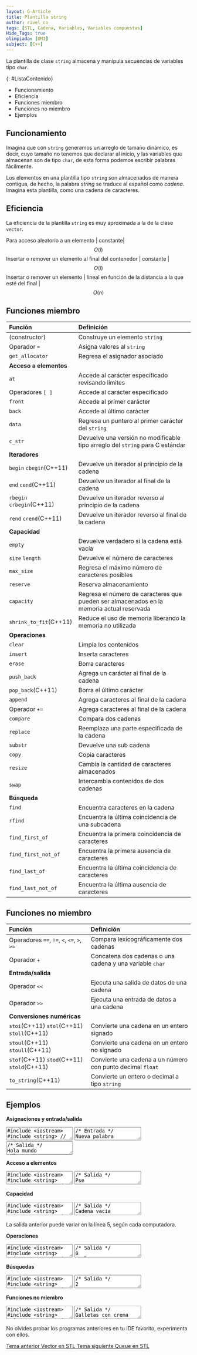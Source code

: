 ```yaml
---
layout: G-Article
title: Plantilla string
author: rivel_co
tags: [STL, Cadena, Variables, Variables compuestas]
Hide_Tags: true
olimpiada: [OMI]
subject: [C++]
---
```


La plantilla de clase `string` almacena y manipula secuencias de variables tipo `char`.

{: #ListaContenido}
- Funcionamiento
- Eficiencia
- Funciones miembro
- Funciones no miembro
- Ejemplos

## Funcionamiento

Imagina que con `string` generamos un arreglo de tamaño dinámico, es decir, cuyo tamaño no tenemos que declarar al inicio, y las variables que almacenan son de tipo `char`, de esta forma podemos escribir palabras fácilmente.

Los elementos en una plantilla tipo `string` son almacenados de manera contigua, de hecho, la palabra *string* se traduce al español como *cadena*. Imagina esta plantilla, como una cadena de caracteres.

## Eficiencia

La eficiencia de la plantilla `string` es muy aproximada a la de la clase `vector`.

Para acceso aleatorio a un elemento | constante| $$ O(l) $$
Insertar o remover un elemento al final del contenedor | constante | $$ O(l) $$
Insertar o remover un elemento | lineal en función de la distancia a la que esté del final | $$ O(n) $$


## Funciones miembro

| Función						| Definición																					|
|:------------------------------|:----------------------------------------------------------------------------------------------|
| (constructor)					| Construye un elemento `string`																|
| Operador `=`					| Asigna valores al `string`																	|
| `get_allocator`				| Regresa el asignador asociado																	|
| 														**Acceso a elementos**													|
| `at` 							| Accede al carácter especificado revisando límites 											|
| Operadores `[ ]` 				| Accede al carácter especificado 																|
| `front` 						| Accede al primer carácter 																	|
| `back` 						| Accede al último carácter 																	|
| `data` 						| Regresa un puntero al primer carácter del `string` 											|
| `c_str` 						| Devuelve una versión no modificable tipo arreglo del `string` para C estándar 				|
| 															**Iteradores**														|
| `begin` `cbegin`(C++11) 		| Devuelve un iterador al principio de la cadena 												|	
| `end` `cend`(C++11) 			| Devuelve un iterador al final de la cadena 													|	
| `rbegin` `crbegin`(C++11) 	| Devuelve un iterador reverso al principio de la cadena 										|	
| `rend` `crend`(C++11) 		| Devuelve un iterador reverso al final de la cadena 											|	
| 															**Capacidad**														|
| `empty` 						| Devuelve verdadero si la cadena está vacía													|
| `size` `length` 				| Devuelve el número de caracteres																|
| `max_size` 					| Regresa el máximo número de caracteres posibles												|
| `reserve` 					| Reserva almacenamiento																		|
| `capacity` 					| Regresa el número de caracteres que pueden ser almacenados en la memoria actual reservada		|
| `shrink_to_fit`(C++11) 		| Reduce el uso de memoria liberando la memoria no utilizada									|
| 															**Operaciones**														|
| `clear` 						| Limpia los contenidos 																		|
| `insert` 						| Inserta caracteres 																			|
| `erase` 						| Borra caracteres 																				|
| `push_back` 					| Agrega un carácter al final de la cadena 														|
| `pop_back`(C++11) 			| Borra el último carácter 																		|
| `append` 						| Agrega caracteres al final de la cadena 														|
| Operador `+=` 				| Agrega caracteres al final de la cadena 														|
| `compare` 					| Compara dos cadenas 																			|
| `replace` 					| Reemplaza una parte especificada de la cadena 												|
| `substr` 						| Devuelve una sub cadena 																		|
| `copy` 						| Copia caracteres 																				|
| `resize` 						| Cambia la cantidad de caracteres almacenados 													|
| `swap` 						| Intercambia contenidos de dos cadenas 														|
| 															**Búsqueda**														|
| `find` 						| Encuentra caracteres en la cadena 															|
| `rfind` 						| Encuentra la última coincidencia de una subcadena 											|
| `find_first_of` 				| Encuentra la primera coincidencia de caracteres 												|
| `find_first_not_of` 			| Encuentra la primera ausencia de caracteres 													|
| `find_last_of` 				| Encuentra la última coincidencia de caracteres 												|
| `find_last_not_of` 			| Encuentra la última ausencia de caracteres													|

## Funciones no miembro

| Función           						  | Definición        						                                        |
|:--------------------------------------------|:--------------------------------------------------------------------------------|
| Operadores `==`, `!=`, `<`, `<=`, `>`, `>=` | Compara lexicográficamente dos cadenas											|
| Operador `+`								  | Concatena dos cadenas o una cadena y una variable `char`						|
| 												**Entrada/salida**																|
| Operador `<<`								  | Ejecuta una salida de datos de una cadena										|	
| Operador `>>`								  | Ejecuta una entrada de datos a una cadena 										|
| 											**Conversiones numéricas**															|
| `stoi`(C++11) `stol`(C++11) `stoll`(C++11)  | Convierte una cadena en un entero signado 										|
| `stoul`(C++11) `stoull`(C++11) 			  | Convierte una cadena en un entero no signado 									|
| `stof`(C++11) `stod`(C++11) `stold`(C++11)  | Convierte una cadena a un número con punto decimal `float`						|
| `to_string`(C++11) 						  | Convierte un entero o decimal a tipo `string` 									|

## Ejemplos

**Asignaciones y entrada/salida**

<textarea class="cpp">
#include &lt;iostream&gt;
#include &lt;string&gt; // Librería de la plantilla 'string'
using namespace std;

int main(){
	string cadena;
	string palabra;
	// Declaración

	cadena = "Hola mundo\n";
	palabra = cadena;
	// Asginación con operador '='
	// Pueden haber espacios en esta asignación.
	// También saltos de línea.
	cout << cadena << palabra;
	// Salida del valor de las cadena/

	cin >> cadena;
	// Asignación por entrada estándar
	// La asignación por entrada estándar omitirá los espacios
	// pues éstos se tomarán como final de la entrada.
	cout << cadena << '\n';

	cadena.assign(4, 'T');
	// Remplaza el contenido de 'cadena' con 4 caracteres 'T'
	cout << cadena << '\n';

	cadena.assign(palabra);
	// Equivalente a 'cadena = palabra'
	cout << cadena;

	cadena = "Otro texto";
	palabra.assign(cadena, 0, 7);
	// Reemplaza el contenido de 'palabra' por el contenido de
	// 'cadena', desde el índice 0 los siguientes 7 caracteres.
	// Recuerda que un espacio es también un carácter.
	cout << palabra << '\n';

	cadena.assign("Lorem ipsum");
	// Equivalente a 'cadena = "Lorem ipsum"'
	cout << cadena << '\n';

	return 0;
}</textarea>

<textarea class="output">
/* Entrada */
Nueva palabra</textarea>

<textarea class="output">
/* Salida */
Hola mundo
Hola mundo
Nueva
TTTT
Hola mundo
Otro te
Lorem ipsum</textarea>

**Acceso a elementos**

<textarea class="cpp">
#include &lt;iostream&gt;
#include &lt;string&gt;
using namespace std;

int main(){
	string cadena;
	cadena = "Pastel genial";

	cout << cadena[0] << cadena[2] << cadena[8] << '\n';
	// Uso de operadores '[]' como un arreglo normal

	cout << cadena.at(7) << cadena.at(8) << cadena.at(9) << '\n';
	// Uso del selector 'at', es más seguro

	cout << cadena.front() << '\n';
	// Acceso al primer elemento

	cout << cadena.back() << '\n';
	// Acceso al último elemento
	
	return 0;
}</textarea>

<textarea class="output">
/* Salida */
Pse
gen
P
l</textarea>

**Capacidad**

<textarea class="cpp">
#include &lt;iostream&gt;
#include &lt;string&gt;
using namespace std;

int main(){
	string cadena;
	
	if (cadena.empty()){ // Se revisa si está vacío
		cout << "Cadena vacia\n";
	}

	cadena = "Pay de queso";
	cout << cadena.length() << '\n';
	// Devuelve la cantidad de carácteres en la cadena

	cadena = "Galleta";
	cout << cadena.size() << '\n';
	// También devuelve la cantidad de carácteres

	cout << cadena.max_size() << '\n';
	// Devuelve la cantidad máxima de caracteres que puede alojar
	// la cadena con la memoria actual reservada

	cout << cadena.capacity() << '\n';
	// Devuelve la capacidad actual de alamacenamiento de la cadena
	// actual, es el tamaño más grande que se le ha asignado
	
	return 0;
}</textarea>

<textarea class="output">
/* Salida */
Cadena vacia
12
7
1073741820
12</textarea>

La salida anterior puede variar en la línea 5, según cada computadora.

**Operaciones**

<textarea class="cpp">
#include &lt;iostream&gt;
#include &lt;string&gt;
using namespace std;

int main(){
	string cadena;
	
	/* --- Clear --- */
	cadena = "Tres leches";
	cadena.clear();
	// Elimina todo el contenido de la cadena
	cout << cadena.size() << '\n';

	/* --- Insert --- */
	cadena = "ael";
	cadena.insert(0, 1, 'P');
	// Insertad desde la posición 0, 1 vez el carácter 'P'
	cout << cadena << '\n';

	cadena.insert(2, "st");
	// Inserta desde la posición 2, el texto "st".
	// En este caso siempre se usa doble comilla
	cout << cadena << '\n';

	cadena.insert(6, " de tres leches", 0, 8);
	// Inserta en desde la locación 6 el texto " de tres leches"
	// desde la locación 0 los primeros 8 caracteres
	cout << cadena << '\n';

	/* --- erase --- */
	cadena.erase(0, 10);
	// Borra desde la locación 0 los primeros 10 caracteres
	cout << cadena << '\n';

	/* --- push_back --- */
	cadena.push_back('a');
	// Inserta un carácter al final de la cadena
	cout << cadena << '\n';

	/* --- pop_back --- */
	cadena.pop_back();
	// Elimina el carácter al final de la cadena
	cout << cadena << '\n';

	/* --- append --- */
	cadena.append(3, ' ');
	// Agrega 3 caracteres ' ' (espacios) al final de la cadena
	cout << cadena << '\n';

	cadena.append("leches");
	// Agrega la cadena 'leches'
	cout << cadena << '\n';

	string final = "leches";
	cadena.append(final, 4, 2);
	// Agrega la cadena 'leches' pero sólo a partir de la
	// locación 4 los primeros 2 caracteres
	cout << cadena << '\n';

	/* --- operador += --- */
	cadena = "Algo genial";
	cadena += " es hacer pan";
	// Se agrega la cadena ' es hacer pan' al final de 'cadena'
	cout << cadena << '\n';

	/* --- replace --- */
	cadena.replace(15, 5, "comer");
	// Remplaza desde la locación 15 los primeros 5 caracteres con
	// la cadena 'comer'
	cout << cadena << '\n';

	cadena.replace(0, 4, "Muy");
	cout << cadena << '\n';

	/* --- substr --- */
	string otra;
	otra = cadena.substr(10);
	// Genera una subcadena tomando los 10 caracteres ubicados a 
	// partir de la locacion 10
	cout << otra << '\n';

	otra = cadena.substr(5, 3);
	// Genera una cadena tomando los primeros 3 caracteres
	// a partir de la locación 5
	cout << otra << '\n';

	/* --- resize --- */
	cadena = "Chocolate";
	otra = "Fresa";

	int tam = 8;

	cadena.resize(tam);
	// Se cambia el tamaño de la cadena, el tamaño nuevo es 
	// menor al tamaño anterior, por lo que sólo se espera
	// como parámetro un número entero
	cout << cadena << '\n';

	otra.resize(tam, 'x');
	// El tamaño nuevo es mayor al tamaño actual, por lo que 
	// además del entero, hay que ingresar el carácter de relleno
	cout << otra << '\n';

	/* --- swap --- */
	cout << cadena << '\n' << otra << '\n';

	cadena.swap(otra);
	// Se intercambia el contenido de las dos cadenas
	cout << cadena << '\n' << otra << '\n';

	return 0;
}</textarea>

<textarea class="output">
/* Salida */
0
Pael
Pastel
Pastel de tres
tres
tresa
tres
tres   
tres   leches
tres   lecheses
Algo genial es hacer pan
Algo genial es comer pan
Muy genial es comer pan
 es comer pan
eni
Chocolat
Fresaxxx
Chocolat
Fresaxxx
Fresaxxx
Chocolat
</textarea>

**Búsquedas**

<textarea class="cpp">
#include &lt;iostream&gt;
#include &lt;string&gt;
using namespace std;

int main(){
	string cadena;

	/* --- find --- */
	cadena = "Reposteria";
	
	cout << cadena.find("poste") << '\n';
	// Devuelve la locación donde empieza la primer coincidencia

	cout << cadena.find("e", 3) << '\n';
	// Devuelve la locación donde encuentra la primer coincidencia
	// después de la locación 3, incluyendo esa locación

	cout << cadena.find("choco") << '\n';;
	// Si no lo encuentra devuelve un entero mayor al tamaño de
	// la cadena, por eso siempre hay que revisar, por ejemplo

	int pos = cadena.find("pastel");
	if (pos < cadena.size()){
		cout << "Sub cadena encontrada\n";
	} else {
		cout << "Sub cadena no encontrada\n";
	}

	/* --- rfind --- */
	cadena = "Galletitita";

	cout << cadena.rfind("ti") << '\n';
	// Devuelve la locación de la última coincidencia

	cout << cadena.rfind("a", 3) << '\n';
	// Devuelve la locación donde encuentra la última coincidencia
	// después de la locación 3, incluyendo esa locación

	cout << cadena.rfind("choco") << '\n';;
	// Si no lo encuentra devuelve un entero mayor al tamaño de
	// la cadena

	/* --- find_first_of --- */
	cadena = "Pay de queso";
	string segunda = "e";

	cout << cadena.find_first_of(segunda) << '\n';
	// Devuelve la locación de la primer coincidencia

	segunda = "Otra";
	cout << cadena.find_first_of(segunda) << '\n';
	// Devuelve la locación se haya encontrado la primer coincidencia
	// de alguno de los caracteres que componen las cadenas.
	// En este caso la salida es '1', pues en la locación 1 de 'cadena'
	// está el primer carácter que también está en algún lado
	// de la cadena 'segunda'

	cout << cadena.find_first_of("e", 6) << '\n';
	// Devuelve la locación de la primer coincidencia después
	// de la locación 6, contando también ésta.

	segunda = "zzz";
	cout << cadena.find_first_of(segunda) << '\n';
	// Si no lo encuentra devuelve un entero mayor al tamaño de
	// la cadena

	/* --- find_first_not_of --- */
	cout << cadena.find_first_not_of("zrtwl") << '\n';
	// Devuelve la locación del primer carácter de 'cadena' que
	// no esté en la cadena con la que se compara

	/* --- find_last_of --- */
	cout << cadena.find_last_of("e") << '\n';
	// Devuelve la posición de la última coincidencia

	/* --- find_last_not_of --- */
	cout << cadena.find_last_not_of("yapdqeo") << '\n';
	// Devuelve la posición de la última no coincidencia

	return 0;
}</textarea>

<textarea class="output">
/* Salida */
2
6
4294967295
Sub cadena no encontrada
7
1
4294967295
5
1
9
4294967295
0
9
10
</textarea>

**Funciones no miembro**

<textarea class="cpp">
#include &lt;iostream&gt;
#include &lt;string&gt;
using namespace std;

int main(){
	string c1,c2,c3;

	c1 = "Galletas";
	c2 = " con ";
	c3 = "crema";

	c1 += c2 + c3;
	// Se concatenan las cadenas en el orden que están puestas
	cout << c1 << '\n';

	c1 = "vainilla";
	c2 = "chocolate";
	c2 = "cajeta";

	if (c1 < c2){
		cout << c1 << " está primero en el diccionario que " << c2 << '\n'; 
	} else {
		cout << c2 << " está primero en el diccionario que " << c1 << '\n';
	}

	if (c2 == c3){
		cout << "Las cadenas son iguales\n";
	} else {
		cout << "las cadenas son diferentes\n";
	}

	// Se pueden aplicar todos los operadores lógicos con las cadenas.
	// Considera que 'A' será tomada como menor que 'a' pues está
	// primero en la tabla del código ASCII

	/* --- Conversiones --- */
	c1 = "203";
	c2 = "401";
	c3 = "1000";

	int a = stoi(c1);
	int b = stoi(c2);
	int c = stoi(c3);
	// Conversión de 'string' a 'int'

	c1 += c2 + c3;
	// Se concatenan
	a += b + c;
	// Se suman como números enteros

	cout << c1 << '\n';
	cout << a << '\n';

	c1 = "10.5";
	c2 = "21.2";
	c3 = "2.2";

	float A = stof(c1);
	float B = stof(c2);
	float C = stof(c3);
	// Conversión de 'string' a 'float'

	c1 += c2 + c3;
	// Se concatenan
	A += B + C;
	// Se suman como números decimales

	cout << c1 << '\n';
	cout << A << '\n';

	a = 213123;
	A = 3.141592;

	c1 = to_string(a);
	c2 = to_string(A);
	// Se convierten los números a tipo 'string'
	c3 = c1 + c2;
	// Se concatenan
	cout << c3 << '\n';

	return 0;
}</textarea>

<textarea class="output">
/* Salida */
Galletas con crema
cajeta está primero en el diccionario que vainilla
las cadenas son diferentes
2034011000
1604
10.521.22.2
33.9
2131233.141592</textarea>

No olvides probar los programas anteriores en tu IDE favorito, experimenta con ellos.

<div class="Nav">
    <a id="navLeft" href="{{ site.baseurl }}/C++/Estructuras/STL/Vector/" title="Vector en STL &vert; #iP Code">
        Tema anterior
        <span>Vector en STL</span>
    </a>
    <a id="navRight" href="{{ site.baseurl }}/C++/Estructuras/STL/Queue/" title="Queue en STL &vert; #iP Code">
        Tema siguiente
        <span>Queue en STL</span>
    </a>
</div>